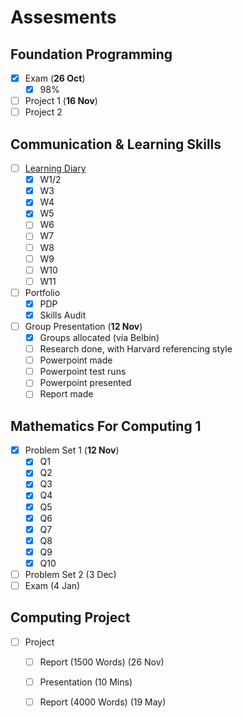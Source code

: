 # Assesments

## Foundation Programming

* [x] Exam \(**26 Oct**\)
  * [x] 98%
* [ ] Project 1 \(**16 Nov**\)
* [ ] Project 2

## Communication & Learning Skills

* [ ] [Learning Diary](learning-diary/)
  * [x] W1/2
  * [x] W3
  * [x] W4
  * [x] W5
  * [ ] W6
  * [ ] W7
  * [ ] W8
  * [ ] W9
  * [ ] W10
  * [ ] W11
* [ ] Portfolio
  * [x] PDP
  * [x] Skills Audit
* [ ] Group Presentation \(**12 Nov**\)
  * [x] Groups allocated \(via Belbin\)
  * [ ] Research done, with Harvard referencing style
  * [ ] Powerpoint made
  * [ ] Powerpoint test runs
  * [ ] Powerpoint presented
  * [ ] Report made

## Mathematics For Computing 1

* [x] Problem Set 1 \(**12 Nov**\)
  * [x] Q1
  * [x] Q2
  * [x] Q3
  * [x] Q4
  * [x] Q5
  * [x] Q6
  * [x] Q7
  * [x] Q8
  * [x] Q9
  * [x] Q10
* [ ] Problem Set 2 \(3 Dec\)
* [ ] Exam \(4 Jan\)

## Computing Project

* [ ] Project
  * [ ] Report \(1500 Words\) \(26 Nov\)
  * [ ] Presentation \(10 Mins\) 
  * [ ] Report \(4000 Words\) \(19 May\)

